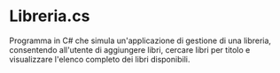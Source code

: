 # Libreria.cs
Programma in C# che simula un'applicazione di gestione di una libreria, consentendo all'utente di aggiungere libri, cercare libri per titolo e visualizzare l'elenco completo dei libri disponibili.
